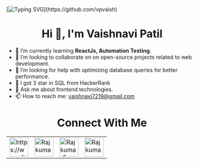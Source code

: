 
[![Typing SVG](https://readme-typing-svg.herokuapp.com?font=roboto&color=%23F7C51D&size=18&vCenter=true&height=16&lines=Hi+there+%2CI'm+Vaishnavi+Patil;I+learn+FrontEnd+stuffs.;You+can+c%C3%B8ntact+me+in+discord.;Hi+there%2C+You+can+call+me+Vaishnavi.;Hi+there%2C+I'm+Graduated+CSE+student;Hi+there%2C+I+play+music+stuffs.)](https://github.com/vpvaish)

<h1 align="center">Hi 👋, I'm Vaishnavi Patil</h1>

- 🌱 I’m currently learning <b>ReactJs, Automation Testing</b>.
- 👯 I’m looking to collaborate on on open-source projects related to web development.
- 🤔 I’m looking for help with optimizing database queries for better performance.
- 🚀 I got 3 star in SQL from HackerRank
- 💬 Ask me about frontend technologies.
- 📫 How to reach me: vaishnavi7219@gmail.com


<h1 align="center">Connect With Me</h1>

<p align="left">
<table><tr>


<td><a href="https://www.linkedin.com/in/vaishnavi-p-85497321a/" target="blank"><img align="center" src="https://raw.githubusercontent.com/rahuldkjain/github-profile-readme-generator/master/src/images/icons/Social/linked-in-alt.svg" alt="https://www.linkedin.com/in/RajkumarSony/" height="50" width="50" /></a></td>

<td><a href="https://www.instagram.com/vpvaish/" target="blank"><img align="center" src="https://raw.githubusercontent.com/rahuldkjain/github-profile-readme-generator/master/src/images/icons/Social/instagram.svg" alt="Rajkumar Sony" height="50" width="50" /></a></td>

<td><a href="https://www.hackerrank.com/profile/vaishnavi7219" target="blank"><img align="center" src="https://raw.githubusercontent.com/rahuldkjain/github-profile-readme-generator/master/src/images/icons/Social/hackerrank.svg" alt="RajkumarSony" height="50" width="50" /></a></td>

<td><a href="https://github.com/vpvaish" target="blank"><img align="center" src="https://raw.githubusercontent.com/rahuldkjain/github-profile-readme-generator/master/src/images/icons/Social/github.svg" alt="Rajkumar Sony" height="50" width="50" /></a></td>

</tr></table></p>

